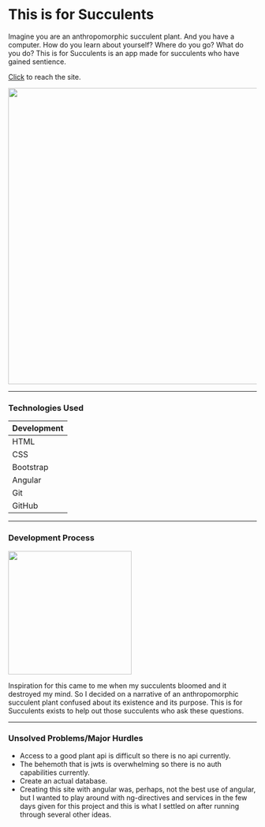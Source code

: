 # This is for Succulents

Imagine you are an anthropomorphic succulent plant. And you have a computer. How do you learn about yourself? Where do you go? What do you do? This is for Succulents is an app made for succulents who have gained sentience. 

[Click](http://sauchak.github.io/succulent_app/) to reach the site.

<img src="https://i.imgur.com/lMVJQ7q.png" width="600px">

___

### Technologies Used

Development | 
------------|
HTML | 
CSS |
Bootstrap |
Angular |
Git |
GitHub |

___

### Development Process

<img src="https://i.imgur.com/NHf3N6q.png" width="250px"/>

Inspiration for this came to me when my succulents bloomed and it destroyed my mind. So I decided on a narrative of an anthropomorphic succulent plant confused about its existence and its purpose. This is for Succulents exists to help out those succulents who ask these questions. 

___

### Unsolved Problems/Major Hurdles

- Access to a good plant api is difficult so there is no api currently.
- The behemoth that is jwts is overwhelming so there is no auth capabilities currently.
- Create an actual database.
- Creating this site with angular was, perhaps, not the best use of angular, but I wanted to play around with ng-directives and services in the few days given for this project and this is what I settled on after running through several other ideas.


